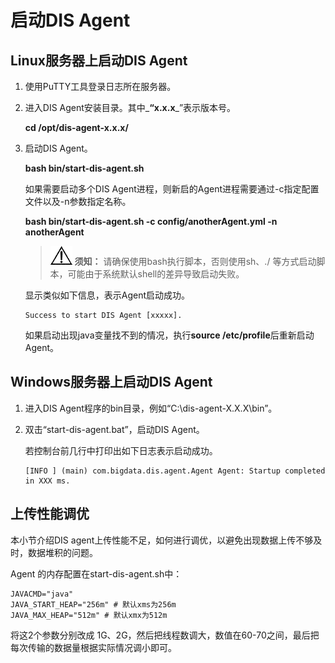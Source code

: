 # 启动DIS Agent<a name="dgc_01_0223"></a>

## Linux服务器上启动DIS Agent<a name="zh-cn_topic_0194140639_sd4ef67de79d947c6934da764e73cb549"></a>

1.  使用PuTTY工具登录日志所在服务器。
2.  进入DIS Agent安装目录。其中_**“x.x.x**_”表示版本号。

    **cd /opt/dis-agent-x.x.x/**

3.  启动DIS Agent。

    **bash bin/start-dis-agent.sh**

    如果需要启动多个DIS Agent进程，则新启的Agent进程需要通过-c指定配置文件以及-n参数指定名称。

    **bash bin/start-dis-agent.sh -c config/anotherAgent.yml -n anotherAgent**

    >![](public_sys-resources/icon-notice.gif) **须知：** 
    >请确保使用bash执行脚本，否则使用sh、./ 等方式启动脚本，可能由于系统默认shell的差异导致启动失败。

    显示类似如下信息，表示Agent启动成功。

    ```
    Success to start DIS Agent [xxxxx].
    ```

    如果启动出现java变量找不到的情况，执行**source /etc/profile**后重新启动Agent。


## Windows服务器上启动DIS Agent<a name="zh-cn_topic_0194140639_section38534633132034"></a>

1.  进入DIS Agent程序的bin目录，例如“C:\\dis-agent-X.X.X\\bin”。
2.  双击“start-dis-agent.bat”，启动DIS Agent。

    若控制台前几行中打印出如下日志表示启动成功。

    ```
    [INFO ] (main) com.bigdata.dis.agent.Agent Agent: Startup completed in XXX ms.
    ```


## 上传性能调优<a name="zh-cn_topic_0194140639_section795372725913"></a>

本小节介绍DIS agent上传性能不足，如何进行调优，以避免出现数据上传不够及时，数据堆积的问题。

Agent 的内存配置在start-dis-agent.sh中：

```
JAVACMD="java"
JAVA_START_HEAP="256m" # 默认xms为256m
JAVA_MAX_HEAP="512m" # 默认xmx为512m
```

将这2个参数分别改成 1G、2G，然后把线程数调大，数值在60-70之间，最后把每次传输的数据量根据实际情况调小即可。

